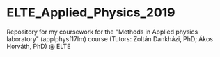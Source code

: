 # ELTE_Applied_Physics_2019
Repository for my coursework for the "Methods in Applied physics laboratory" (applphysf17lm) course (Tutors: Zoltán Dankházi, PhD; Ákos Horváth, PhD) @ ELTE
